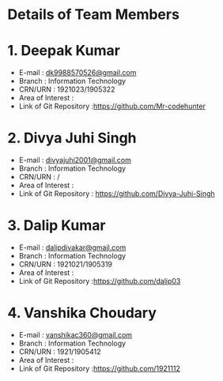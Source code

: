  # Details of Team Members #
# 1.  Deepak Kumar
- E-mail : dk9988570526@gmail.com
- Branch : Information Technology
- CRN/URN : 1921023/1905322
- Area of Interest : 
- Link of Git Repository :https://github.com/Mr-codehunter

# 2. Divya Juhi Singh
- E-mail : divyajuhi2001@gmail.com
- Branch : Information Technology
- CRN/URN : /
- Area of Interest :
- Link of Git Repository : https://github.com/Divya-Juhi-Singh

# 3. Dalip Kumar
- E-mail : dalipdivakar@gmail.com
- Branch : Information Technology
- CRN/URN : 1921021/1905319
- Area of Interest : 
- Link of Git Repository :https://github.com/dalip03

# 4. Vanshika Choudary
- E-mail : vanshikac360@gmail.com
- Branch : Information Technology
- CRN/URN : 1921/1905412
- Area of Interest : 
- Link of Git Repository :https://github.com/1921112
